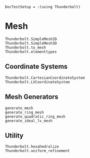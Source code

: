 ```@meta
DocTestSetup = :(using Thunderbolt)
```

# Mesh

```@docs
Thunderbolt.SimpleMesh2D
Thunderbolt.SimpleMesh3D
Thunderbolt.to_mesh
Thunderbolt.elementtypes
```

## Coordinate Systems

```@docs
Thunderbolt.CartesianCoordinateSystem
Thunderbolt.LVCoordinateSystem
```

## Mesh Generators

```@docs
generate_mesh
generate_ring_mesh
generate_quadratic_ring_mesh
generate_ideal_lv_mesh
```

## Utility

```@docs
Thunderbolt.hexahedralize
Thunderbolt.uniform_refinement
```
